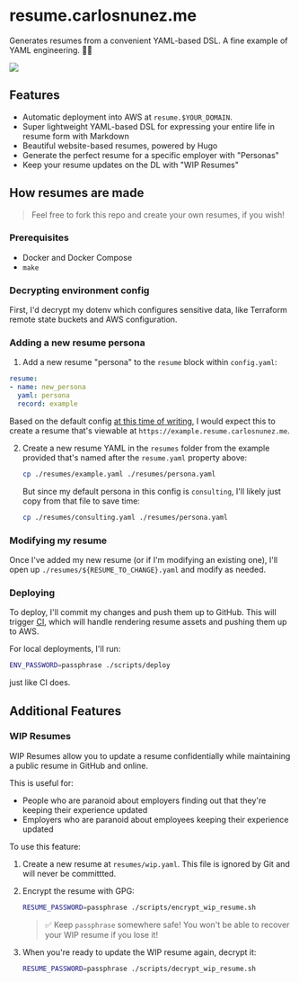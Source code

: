 # resume.carlosnunez.me

Generates resumes from a convenient YAML-based DSL. A fine example of YAML
engineering. 👷🏾

![](./assets/screenshot.png|width=50)

## Features

- Automatic deployment into AWS at `resume.$YOUR_DOMAIN`.
- Super lightweight YAML-based DSL for expressing your entire life in resume
  form with Markdown
- Beautiful website-based resumes, powered by Hugo
- Generate the perfect resume for a specific employer with "Personas"
- Keep your resume updates on the DL with "WIP Resumes"

## How resumes are made

> Feel free to fork this repo and create your own resumes, if you wish!

### Prerequisites

- Docker and Docker Compose
- `make`

### Decrypting environment config

First, I'd decrypt my dotenv which configures sensitive data, like
Terraform remote state buckets and AWS configuration.

### Adding a new resume persona

1. Add a new resume "persona" to the `resume` block within `config.yaml`:

  ```yaml
  resume:
  - name: new_persona
    yaml: persona
    record: example
  ```

  Based on the default config [at this time of
  writing](https://github.com/carlosonunez/resume.carlosnunez.me/blob/main/config.yaml),
  I would expect this to create a resume that's viewable at
  `https://example.resume.carlosnunez.me`.

2. Create a new resume YAML in the `resumes` folder from the example
   provided that's named after the `resume.yaml` property above:

   ```sh
   cp ./resumes/example.yaml ./resumes/persona.yaml
   ```

   But since my default persona in this config is `consulting`, I'll
   likely just copy from that file to save time:

   ```sh
   cp ./resumes/consulting.yaml ./resumes/persona.yaml
   ```

### Modifying my resume

Once I've added my new resume (or if I'm modifying an existing one),
I'll open up `./resumes/${RESUME_TO_CHANGE}.yaml` and modify as needed.

### Deploying

To deploy, I'll commit my changes and push them up to GitHub. This will
trigger [CI](./.github/workflows/main.yml), which will handle rendering
resume assets and pushing them up to AWS.

For local deployments, I'll run:

```sh
ENV_PASSWORD=passphrase ./scripts/deploy
```

just like CI does.

## Additional Features

### WIP Resumes

WIP Resumes allow you to update a resume confidentially while maintaining a
public resume in GitHub and online.

This is useful for:

- People who are paranoid about employers finding out that they're keeping their
  experience updated
- Employers who are paranoid about employees keeping their experience updated

To use this feature:

1. Create a new resume at `resumes/wip.yaml`. This file is ignored by Git and
   will never be committted.
2. Encrypt the resume with GPG:

   ```sh
   RESUME_PASSWORD=passphrase ./scripts/encrypt_wip_resume.sh
   ```

   > ✅ Keep `passphrase` somewhere safe! You won't be able to
   > recover your WIP resume if you lose it!

3. When you're ready to update the WIP resume again, decrypt it:

   ```sh
   RESUME_PASSWORD=passphrase ./scripts/decrypt_wip_resume.sh
   ```

